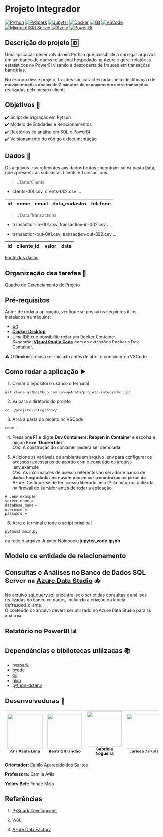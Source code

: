 # Projeto Integrador

[![Python](https://img.shields.io/badge/python-3670A0?style=for-the-badge&logo=python&logoColor=ffdd54)](https://docs.python.org/3.9/)
[![PySpark](https://img.shields.io/badge/PySpark-FFFFFF?style=for-the-badge&logo=apachespark&logoColor=#E35A16)](https://spark.apache.org/docs/latest/api/python/)
[![Jupyter](https://img.shields.io/badge/Jupyter-F37626.svg?&style=for-the-badge&logo=Jupyter&logoColor=white)](https://docs.jupyter.org/en/latest/)
[![Docker](https://img.shields.io/badge/Docker-2CA5E0?style=for-the-badge&logo=docker&logoColor=white)](https://docs.docker.com/)
[![Git](https://img.shields.io/badge/GIT-E44C30?style=for-the-badge&logo=git&logoColor=white)](https://git-scm.com/doc)
[![VSCode](https://img.shields.io/badge/VSCode-0078D4?style=for-the-badge&logo=visual%20studio%20code&logoColor=white)](https://code.visualstudio.com/docs)
[![MicrosoftSQLServer](https://img.shields.io/badge/Microsoft%20SQL%20Server-CC2927?style=for-the-badge&logo=microsoft%20sql%20server&logoColor=white)](https://learn.microsoft.com/en-us/sql/sql-server/?view=sql-server-ver16)
[![Azure](https://img.shields.io/badge/azure-%230072C6.svg?style=for-the-badge&logo=microsoftazure&logoColor=white)](https://learn.microsoft.com/en-us/azure/?product=popular)
[![Power Bi](https://img.shields.io/badge/power_bi-F2C811?style=for-the-badge&logo=powerbi&logoColor=black)](https://learn.microsoft.com/en-us/power-bi/)


## Descrição do projeto :id:

Uma aplicação desenvolvida em Python que possibilite a carregar arquivos em um banco de dados relacional hospedado na Azure e gerar relatórios estatísticos no PowerBI visando a descoberta de fraudes em transações bancárias.

No escopo desse projeto, fraudes são caracterizadas pela identificação de movimentações abaixo de 2 minutos de espaçamento entre transações realizadas pelo mesmo cliente.

## Objetivos :dart:
:heavy_check_mark: Script de migração em Python  
:heavy_check_mark: Modelo de Entidades e Relacionamentos  
:heavy_check_mark: Relatórios de análise em SQL e PowerBI  
:heavy_check_mark: Versionamento do código e documentação  

## Dados :open_file_folder:

Os arquivos .csv referentes aos dados brutos encontram-se na pasta Data, que apresenta as subpastas Clients e Transactions.

>./Data/Clients

* clients-001.csv, clients-002.csv …  

|id|nome|email|data_cadastro|telefone|
| -------- | -------- | -------- |-------- | -------- |

>./Data/Transactions

* transaction-in-001.csv, transaction-in-002.csv …

* transaction-out-001.csv, transaction-out-002.csv …

|id|cliente_id|valor|data|
| -------- | -------- | -------- |-------- |


[Fonte dos dados](https://drive.google.com/file/d/1nXHnNt9dj03GB42SErcrNvZOzHwOyAcx/view?usp=sharing)


## Organização das tarefas :memo:

[Quadro de Gerenciamento do Projeto](https://github.com/orgs/group4data/projects/3/views/1)

## Pré-requisitos
Antes de rodar a aplicação, verifique se possui os seguintes itens instalados na máquina:
* [<b>Git</b>](https://git-scm.com/download/)
* [<b>Docker Desktop</b>](https://docs.docker.com/get-docker/)
* Uma IDE que possibilite rodar um Docker Container.  
<i>Sugestão</i>: [<b>Visual Studio Code</b>](https://code.visualstudio.com/download) com as extensões Docker e Dev Container.

:warning: O <b>Docker</b> precisa ser iniciado antes de abrir o container no VSCode.

## Como rodar a aplicação :arrow_forward:

1. Clonar o repósitorio usando o terminal
```
git clone git@github.com:group4data/projeto-integrador.git
```
2. Vá para o diretório do projeto
```
cd ./projeto-integrador/
```
3. Abra a pasta do projeto no VSCode
```
code .
```
4. Pressione <b>F1</b> e digite <b>Dev Containers: Reopen in Container</b> e escolha a opção <b>From 'Dockerfiler'</b>.  
<i>Obs</i>: A construção do container poderá ser demorada.

5. Adicione as variáveis de ambiente em arquivo .env para configurar os acessos necessários de acordo com o conteúdo do arquivo .env.example  
<i>Obs</i>: As informações de acesso referentes ao servidor e banco de dados hospedados na nuvem podem ser encontradas no portal da Azure. Certique-se de ter acesso liberado pelo IP da máquina utilizada no firewall do servidor antes de rodar a aplicação.

```dosini
# .env.example
server_name =
database_name =
username =
password =
```

6. Abra o terminal e rode o script principal
```
python3 main.py
```
ou rode o arquivo Jupyter Notebook: <b>jupyter_code.ipynb</b>

## Modelo de entidade de relacionamento

## Consultas e Análises no Banco de Dados SQL Server na [Azure Data Studio](https://azure.microsoft.com/pt-br/products/data-studio) :inbox_tray:
No arquivo sql_query.sql encontra-se o script das consultas e análises realizadas no banco de dados, incluindo a criação da tabela defrauded_clients.  
O conteúdo do arquivo deverá ser utilizado no Azure Data Studio para as análises.

## Relatório no PowerBI :bar_chart:


## Dependências e bibliotecas utilizadas :books:
* [pyspark](https://spark.apache.org/docs/latest/api/python/)
* [pyodc](https://pypi.org/project/pyodbc/)
* [os](https://docs.python.org/3/library/os.html)
* [glob](https://docs.python.org/3/library/glob.html)
* [python-dotenv](https://pypi.org/project/python-dotenv/)

## Desenvolvedoras :princess:

| [<img src="https://avatars.githubusercontent.com/u/94936213?v=4" width=115><br><sub>Ana Paula Lima</sub>](https://github.com/anapaaula) |  [<img src="https://avatars.githubusercontent.com/u/117690786?v=4" width=115><br><sub>Beatriz Brandão</sub>](https://github.com/biacbrandao) |  [<img src="https://avatars.githubusercontent.com/u/101880070?v=4" width=115><br><sub>Gabriela Nogueira</sub>](https://github.com/nogueiragabriela/) | [<img src="https://avatars.githubusercontent.com/u/127163325?v=4" width=115><br><sub>Larissa Arruda</sub>](https://github.com/LarissaArruda08) | [<img src="https://avatars.githubusercontent.com/u/85495937?v=4" width=115><br><sub>Luana Rodrigues</sub>](https://github.com/lurodig) | [<img src="https://avatars.githubusercontent.com/u/111579939?v=4" width=115><br><sub>Pamella Farias</sub>](https://github.com/PamellaFarias) | [<img src="https://avatars.githubusercontent.com/u/121309155?v=4" width=115><br><sub>Tássia Gonçalves</sub>](https://github.com/goncalvestassia) |
| :----: | :----: | :----: | :----: | :----: | :----: | :----: |

<b>Orientador:</b> Danilo Aparecido dos Santos

<b>Professora:</b> Camila Ávila

<b>Yellow Belt:</b> Ynnae Melo


## Referências

1. [PySpark Development](https://betterprogramming.pub/pyspark-development-made-simple-9449a893ab17)

2. [WSL](https://docs.docker.com/desktop/windows/wsl/)

3. [Azure Data Factory](https://learn.microsoft.com/pt-br/azure/data-factory/connector-sql-server?tabs=data-factory)
